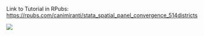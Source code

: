 Link to Tutorial in RPubs: https://rpubs.com/canimiranti/stata_spatial_panel_convergence_514districts

![](assets/BookCoverWithPics.jpg)
